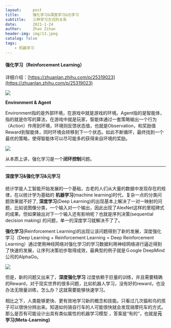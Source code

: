 ```yaml
---
layout:     post
title:      强化学习&深度学习&元学习
subtitle:   三种学习方式的关系
date:       2021-1-24
author:     Zhao Zihao
header-img: img/13.jpeg
catalog: false
tags:
    - 机器学习
---
```


#### 强化学习（Reinforcement Learning）

详细介绍：[https://zhuanlan.zhihu.com/p/25319023](https://zhuanlan.zhihu.com/p/25319023)

![](https://tva1.sinaimg.cn/large/008eGmZEgy1gmz2v7kjguj30n90fk78l.jpg)

**Environment & Agent**

Environment指的是外部环境，在游戏中就是游戏的环境。Agent指的是智能体，指的就是你写的算法，在游戏中就是玩家，智能体通过一套策略输出一个行为（Action）作用到环境，环境则反馈状态值，也就是Observation，和奖励值Reward到智能体，同时环境会转移到下一个状态。如此不断循环，最终找到一个最优的策略，使得智能体可以尽可能多的获得来自环境的奖励。

![](https://tva1.sinaimg.cn/large/008eGmZEly1gmpj3o14cej30b0068dgk.jpg)

从本质上讲，强化学习是一个**闭环控制**问题。

***

#### 深度学习&强化学习&元学习

统计学是人工智能开始发展的一个基础，古老的人们从大量的数据中发现存在的规律，在以统计学为基础的 **机器学习**(machine learning)时代，复杂一点的分类问题效果就不好了, **深度学习**(Deep Learning)的出现基本上解决了一对一映射的问题，比如说图像分类，一个输入对一个输出，因此出现了AlexNet这样的里程碑式的成果。但如果输出对下一个输入还有影响呢？也就是序列决策(sequential decision making) 的问题，单一的深度学习就解决不了了。

**强化学习**(Reinforcement Learning)的出现让该问题得到了新的发展，深度强化学习（Deep Learning + Reinforcement Learning = Deep Reinforcement Learning）通过使用神经网络对强化学习的学习数据利用神经网络进行逼近得到了快速的发展，让序列决策初步取得成效，最典型的例子就是Ｇoogle DeepMind公司的AlphaGo。

![](https://tva1.sinaimg.cn/large/008eGmZEgy1gn2b1v9s49j30j20d011c.jpg)

但是，新的问题又出来了，**深度强化学习** 过度依赖于巨量的训练，并且需要精确的Reward，对于现实世界的很多问题，比如机器人学习，没有好的reward，也没办法无限量训练，怎么办？这就需要能够快速学习。


相比之下，人类能够更快、更有效地学习新的概念和技能。只看过几次猫和鸟的孩子可以很快分辨出来。知道如何骑自行车的人可能很快就会发现骑摩托车的方式。那么是否有可能设计出具有类似属性的机器学习模型 ，答案是“有的”，也就是**元学习(Meta-Learning)**
